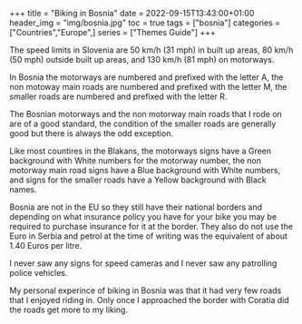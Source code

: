 +++
title = "Biking in Bosnia"
date = 2022-09-15T13:43:00+01:00
header_img = "img/bosnia.jpg"
toc = true
tags = ["bosnia"]
categories = ["Countries","Europe",]
series = ["Themes Guide"]
+++

The speed limits in Slovenia are 50 km/h (31 mph) in built up areas, 80 km/h (50 mph) outside built up areas, and 130 km/h (81 mph) on motorways.

In Bosnia the motorways are numbered and prefixed with the letter A, the non motoway main roads are numbered and prefixed with the letter M, the smaller roads are numbered and prefixed with the letter R.

The Bosnian motorways and the non motorway main roads that I rode on are of a good standard, the condition of the smaller roads are generally good but there is always the odd exception.

Like most countires in the Blakans, the motorways signs have a Green background with White numbers for the motorway number, the non motorway main road signs have a Blue background with White numbers, and signs for the smaller roads have a Yellow background with Black names.

Bosnia are not in the EU so they still have their national borders and depending on what insurance policy you have for your bike you may be required to purchase insurance for it at the border. They also do not use the Euro in Serbia and petrol at the time of writing was the equivalent of about 1.40 Euros per litre. 

I never saw any signs for speed cameras and I never saw any patrolling police vehicles.

My personal experince of biking in Bosnia was that it had very few roads that I enjoyed riding in. Only once I approached the border with Coratia did the roads get more to my liking. 